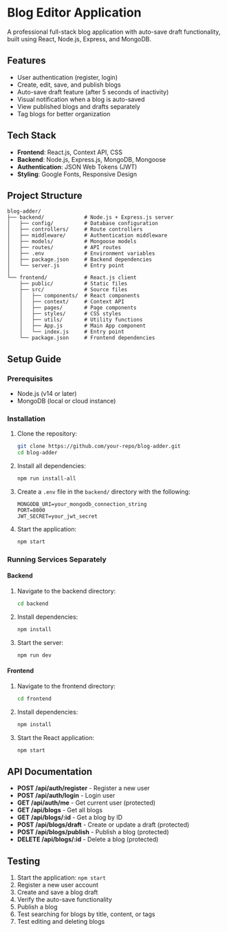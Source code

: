 # Blog Editor Application

A professional full-stack blog application with auto-save draft functionality, built using React, Node.js, Express, and MongoDB.

## Features

- User authentication (register, login)
- Create, edit, save, and publish blogs
- Auto-save draft feature (after 5 seconds of inactivity)
- Visual notification when a blog is auto-saved
- View published blogs and drafts separately
- Tag blogs for better organization

## Tech Stack

- **Frontend**: React.js, Context API, CSS
- **Backend**: Node.js, Express.js, MongoDB, Mongoose
- **Authentication**: JSON Web Tokens (JWT)
- **Styling**: Google Fonts, Responsive Design

## Project Structure

```
blog-adder/
├── backend/             # Node.js + Express.js server
│   ├── config/          # Database configuration
│   ├── controllers/     # Route controllers
│   ├── middleware/      # Authentication middleware
│   ├── models/          # Mongoose models
│   ├── routes/          # API routes
│   ├── .env             # Environment variables
│   ├── package.json     # Backend dependencies
│   └── server.js        # Entry point
│
└── frontend/            # React.js client
    ├── public/          # Static files
    ├── src/             # Source files
    │   ├── components/  # React components
    │   ├── context/     # Context API
    │   ├── pages/       # Page components
    │   ├── styles/      # CSS styles
    │   ├── utils/       # Utility functions
    │   ├── App.js       # Main App component
    │   └── index.js     # Entry point
    └── package.json     # Frontend dependencies
```

## Setup Guide

### Prerequisites

- Node.js (v14 or later)
- MongoDB (local or cloud instance)

### Installation

1. Clone the repository:
   ```bash
   git clone https://github.com/your-repo/blog-adder.git
   cd blog-adder
   ```

2. Install all dependencies:
   ```bash
   npm run install-all
   ```

3. Create a `.env` file in the `backend/` directory with the following:
   ```env
   MONGODB_URI=your_mongodb_connection_string
   PORT=8000
   JWT_SECRET=your_jwt_secret
   ```

4. Start the application:
   ```bash
   npm start
   ```

### Running Services Separately

#### Backend

1. Navigate to the backend directory:
   ```bash
   cd backend
   ```

2. Install dependencies:
   ```bash
   npm install
   ```

3. Start the server:
   ```bash
   npm run dev
   ```

#### Frontend

1. Navigate to the frontend directory:
   ```bash
   cd frontend
   ```

2. Install dependencies:
   ```bash
   npm install
   ```

3. Start the React application:
   ```bash
   npm start
   ```

## API Documentation

- **POST /api/auth/register** - Register a new user
- **POST /api/auth/login** - Login user
- **GET /api/auth/me** - Get current user (protected)
- **GET /api/blogs** - Get all blogs
- **GET /api/blogs/:id** - Get a blog by ID
- **POST /api/blogs/draft** - Create or update a draft (protected)
- **POST /api/blogs/publish** - Publish a blog (protected)
- **DELETE /api/blogs/:id** - Delete a blog (protected)

## Testing

1. Start the application: `npm start`
2. Register a new user account
3. Create and save a blog draft
4. Verify the auto-save functionality
5. Publish a blog
6. Test searching for blogs by title, content, or tags
7. Test editing and deleting blogs

